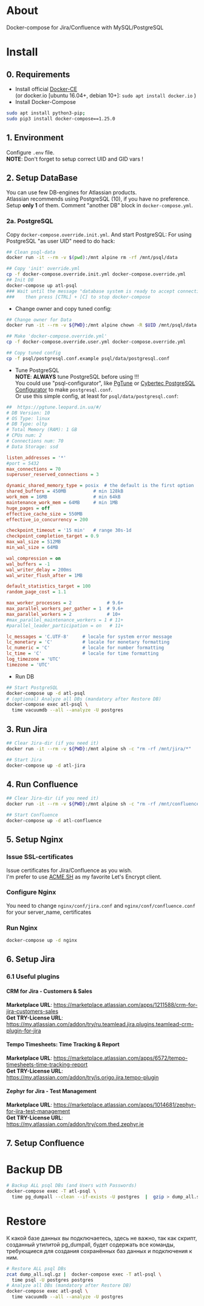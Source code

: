 # About
Docker-compose for Jira/Confluence with MySQL/PostgreSQL

#  Install
## 0. Requirements
* Install official [Docker-CE](https://docs.docker.com/install/linux/docker-ce/ubuntu/#install-docker-ce)  
  (or docker.io \[ubuntu 16.04+, debian 10+\]: `sudo apt install docker.io` )
* Install Docker-Compose
```bash
sudo apt install python3-pip;
sudo pip3 install docker-compose==1.25.0
```

## 1. Environment
Configure `.env` file.  
**NOTE**: Don't forget to setup correct UID and GID vars !

## 2. Setup DataBase
You can use few DB-engines for Atlassian products.  
Atlassian recommends using PostgreSQL (10), if you have no preference.  
Setup **only 1** of them. Comment "another DB" block in `docker-compose.yml`.  

### 2a. PostgreSQL
Copy `docker-compose.override.init.yml`. And start PostgreSQL:
For using PostgreSQL "as user UID" need to do hack:  
```bash
## Clean psql-data
docker run -it --rm -v $(pwd):/mnt alpine rm -rf /mnt/psql/data

## Copy 'init' override.yml
cp -f docker-compose.override.init.yml docker-compose.override.yml
## Init DB
docker-compose up atl-psql
### Wait until the message "database system is ready to accept connections"
###    then press [CTRL] + [C] to stop docker-compose
```

* Change owner and copy tuned config:
```bash
## Change owner for Data
docker run -it --rm -v ${PWD}:/mnt alpine chown -R $UID /mnt/psql/data

## Make 'docker-compose.override.yml'
cp -f docker-compose.override.user.yml docker-compose.override.yml

## Copy tuned config
cp -f psql/postgresql.conf.example psql/data/postgresql.conf
```

* Tune PostgreSQL  
**NOTE**: **ALWAYS** tune PostgreSQL before using !!!  
You could use "psql-configurator", like [PgTune](https://pgtune.leopard.in.ua/#/)
or [Cybertec PostgreSQL Configurator](http://pgconfigurator.cybertec.at/) to make `postgresql.conf`.  
Or use this simple config, at least for `psql/data/postgresql.conf`:
```ini
##  https://pgtune.leopard.in.ua/#/
# DB Version: 10
# OS Type: linux
# DB Type: oltp
# Total Memory (RAM): 1 GB
# CPUs num: 2
# Connections num: 70
# Data Storage: ssd

listen_addresses = '*'
#port = 5432
max_connections = 70
superuser_reserved_connections = 3

dynamic_shared_memory_type = posix	# the default is the first option
shared_buffers = 450MB		    # min 128kB
work_mem = 16MB				    # min 64kB
maintenance_work_mem = 64MB	    # min 1MB
huge_pages = off
effective_cache_size = 550MB
effective_io_concurrency = 200

checkpoint_timeout = '15 min'	# range 30s-1d
checkpoint_completion_target = 0.9
max_wal_size = 512MB
min_wal_size = 64MB

wal_compression = on
wal_buffers = -1
wal_writer_delay = 200ms
wal_writer_flush_after = 1MB

default_statistics_target = 100
random_page_cost = 1.1

max_worker_processes = 2             # 9.6+
max_parallel_workers_per_gather = 1  # 9.6+
max_parallel_workers = 2             # 10+
#max_parallel_maintenance_workers = 1 # 11+
#parallel_leader_participation = on   # 11+

lc_messages = 'C.UTF-8'		# locale for system error message
lc_monetary = 'C'			# locale for monetary formatting
lc_numeric = 'C'			# locale for number formatting
lc_time = 'C'				# locale for time formatting
log_timezone = 'UTC'
timezone = 'UTC'
```

* Run DB
```bash
## Start PostgreSQL
docker-compose up -d atl-psql
# (optional) Analyze all DBs (mandatory after Restore DB) 
docker-compose exec atl-psql \
  time vacuumdb --all --analyze -U postgres
```

## 3. Run Jira
```bash
## Clear Jira-dir (if you need it)
docker run -it --rm -v ${PWD}:/mnt alpine sh -c "rm -rf /mnt/jira/*"

## Start Jira
docker-compose up -d atl-jira
```

## 4. Run Confluence
```bash
## Clear Jira-dir (if you need it)
docker run -it --rm -v ${PWD}:/mnt alpine sh -c "rm -rf /mnt/confluence/*"

## Start Confluence
docker-compose up -d atl-confluence
```

## 5. Setup Nginx
### Issue SSL-certificates
Issue certificates for Jira/Confluence as you wish.  
I'm prefer to use [ACME.SH](https://acme.sh/) as my favorite Let's Encrypt client.

### Configure Nginx
You need to change `nginx/conf/jira.conf` and `nginx/conf/confluence.conf` for your
server_name, certificates

### Run Nginx
```bash
docker-compose up -d nginx
```

## 6. Setup Jira

### 6.1 Useful plugins

#### CRM for Jira - Customers & Sales
**Marketplace URL**: https://marketplace.atlassian.com/apps/1211588/crm-for-jira-customers-sales  
**Get TRY-License URL**: https://my.atlassian.com/addon/try/ru.teamlead.jira.plugins.teamlead-crm-plugin-for-jira

#### Tempo Timesheets: Time Tracking & Report
**Marketplace URL**: https://marketplace.atlassian.com/apps/6572/tempo-timesheets-time-tracking-report  
**Get TRY-License URL**: https://my.atlassian.com/addon/try/is.origo.jira.tempo-plugin

#### Zephyr for Jira - Test Management
**Marketplace URL**: https://marketplace.atlassian.com/apps/1014681/zephyr-for-jira-test-management   
**Get TRY-License URL**: https://my.atlassian.com/addon/try/com.thed.zephyr.je

## 7. Setup Confluence

# Backup DB
```bash
# Backup ALL psql DBs (and Users with Passwords)
docker-compose exec -T atl-psql \
  time pg_dumpall --clean --if-exists -U postgres  |  gzip > dump_all.sql.gz  
```

# Restore
К какой базе данных вы подключаетесь, здесь не важно, так как скрипт, созданный утилитой pg_dumpall,
будет содержать все команды, требующиеся для создания сохранённых баз данных и подключения к ним.
```bash
# Restore ALL psql DBs 
zcat dump_all.sql.gz |  docker-compose exec -T atl-psql \
  time psql -U postgres postgres
# Analyze all DBs (mandatory after Restore DB) 
docker-compose exec atl-psql \
  time vacuumdb --all --analyze -U postgres
```
